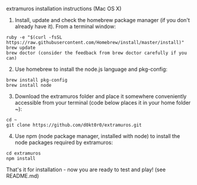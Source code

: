 extramuros installation instructions (Mac OS X)

1. Install, update and check the homebrew package manager (if you don't already have it).  From a terminal window:
```
ruby -e "$(curl -fsSL https://raw.githubusercontent.com/Homebrew/install/master/install)"
brew update
brew doctor (consider the feedback from brew doctor carefully if you can)
```

2. Use homebrew to install the node.js language and pkg-config:
```
brew install pkg-config
brew install node
```
3. Download the extramuros folder and place it somewhere conveniently accessible from your terminal (code below places it in your home folder ~):
```
cd ~
git clone https://github.com/d0kt0r0/extramuros.git
```

4. Use npm (node package manager, installed with node) to install the node packages required by extramuros:
```
cd extramuros
npm install
```

That's it for installation - now you are ready to test and play! (see README.md)
